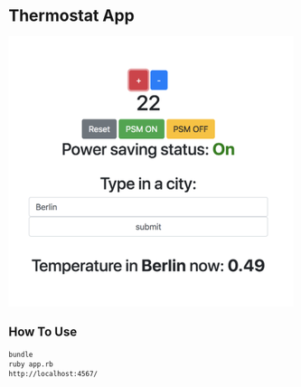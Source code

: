 # Thermostat App

![screen shot](public/screenshot.png)

## How To Use

`bundle`  
`ruby app.rb`  
`http://localhost:4567/`  

